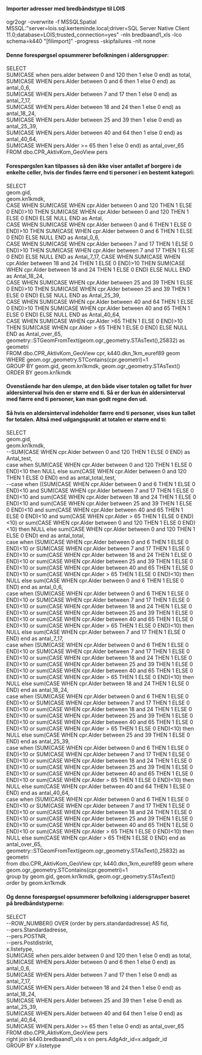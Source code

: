 #### Importer adresser med bredbåndstype til LOIS

ogr2ogr -overwrite -f MSSQLSpatial MSSQL:"server=lois.sql.kerteminde.local;driver=SQL Server Native Client 11.0;database=LOIS;trusted_connection=yes" -nln bredbaand1_xls -lco schema=k440 "[filimport]" -progress -skipfailures -nlt none

#### Denne forespørgsel opsummerer befolkningen i aldersgrupper:
SELECT  
SUM(CASE when pers.alder between 0 and 120 then 1 else 0 end) as total,  
SUM(CASE WHEN pers.Alder between 0 and 6 then 1 else 0 end) as antal_0_6,  
SUM(CASE WHEN pers.Alder between 7 and 17 then 1 else 0 end) as antal_7_17,  
SUM(CASE WHEN pers.Alder between 18 and 24 then 1 else 0 end) as antal_18_24,  
SUM(CASE WHEN pers.Alder between 25 and 39 then 1 else 0 end) as antal_25_39,  
SUM(CASE WHEN pers.Alder between 40 and 64 then 1 else 0 end) as antal_40_64,  
SUM(CASE WHEN pers.Alder >= 65 then 1 else 0 end) as antal_over_65  
FROM dbo.CPR_AktivKom_GeoView pers  

#### Forespørgslen kan tilpasses så den ikke viser antallet af borgere i de enkelte celler, hvis der findes færre end ti personer i en bestemt kategori:
SELECT  
geom.gid,  
geom.kn1kmdk,  
CASE WHEN SUM(CASE WHEN cpr.Alder between 0 and 120 THEN 1 ELSE 0 END)>10 THEN SUM(CASE WHEN cpr.Alder between 0 and 120 THEN 1 ELSE 0 END) ELSE NULL END as Antal,  
CASE WHEN SUM(CASE WHEN cpr.Alder between 0 and 6 THEN 1 ELSE 0 END)>10 THEN SUM(CASE WHEN cpr.Alder between 0 and 6 THEN 1 ELSE 0 END) ELSE NULL END as Antal_0_6,  
CASE WHEN SUM(CASE WHEN cpr.Alder between 7 and 17 THEN 1 ELSE 0 END)>10 THEN SUM(CASE WHEN cpr.Alder between 7 and 17 THEN 1 ELSE 0 END) ELSE NULL END as Antal_7_17,  CASE WHEN SUM(CASE WHEN cpr.Alder between 18 and 24 THEN 1 ELSE 0 END)>10 THEN SUM(CASE WHEN cpr.Alder between 18 and 24 THEN 1 ELSE 0 END) ELSE NULL END as Antal_18_24,  
CASE WHEN SUM(CASE WHEN cpr.Alder between 25 and 39 THEN 1 ELSE 0 END)>10 THEN SUM(CASE WHEN cpr.Alder between 25 and 39 THEN 1 ELSE 0 END) ELSE NULL END as Antal_25_39,  
CASE WHEN SUM(CASE WHEN cpr.Alder between 40 and 64 THEN 1 ELSE 0 END)>10 THEN SUM(CASE WHEN cpr.Alder between 40 and 65 THEN 1 ELSE 0 END) ELSE NULL END as Antal_40_64,  
CASE WHEN SUM(CASE WHEN cpr.Alder >65 THEN 1 ELSE 0 END)>10 THEN SUM(CASE WHEN cpr.Alder > 65 THEN 1 ELSE 0 END) ELSE NULL END as Antal_over_65,  
geometry::STGeomFromText(geom.ogr_geometry.STAsText(),25832) as geometri  
FROM dbo.CPR_AktivKom_GeoView cpr, k440.dkn_1km_euref89 geom WHERE geom.ogr_geometry.STContains(cpr.geometri)=1  
GROUP BY geom.gid, geom.kn1kmdk, geom.ogr_geometry.STAsText()  
ORDER BY geom.kn1kmdk  

#### Ovenstående har den ulempe, at den både viser totalen og tallet for hver aldersinterval hvis den er større end ti. Så er der kun én aldersinterval med færre end ti personer, kan man godt regne den ud. 
#### Så hvis en aldersinterval indeholder færre end ti personer, vises kun tallet for totalen. Altså med udgangspunkt at totalen er større end ti:
SELECT  
geom.gid,  
geom.kn1kmdk,  
--SUM(CASE WHEN cpr.Alder between 0 and 120 THEN 1 ELSE 0 END) as Antal_test,  
case when SUM(CASE WHEN cpr.Alder between 0 and 120 THEN 1 ELSE 0 END)<10 then NULL else sum(CASE WHEN cpr.Alder between 0 and 120 THEN 1 ELSE 0 END) end as antal_total_test,  
--case when ((SUM(CASE WHEN cpr.Alder between 0 and 6 THEN 1 ELSE 0 END)<10 and SUM(CASE WHEN cpr.Alder between 7 and 17 THEN 1 ELSE 0 END)<10 and sum(CASE WHEN cpr.Alder between 18 and 24 THEN 1 ELSE 0 END)<10 and sum(CASE WHEN cpr.Alder between 25 and 39 THEN 1 ELSE 0 END)<10 and sum(CASE WHEN cpr.Alder between 40 and 65 THEN 1 ELSE 0 END)<10 and sum(CASE WHEN cpr.Alder > 65 THEN 1 ELSE 0 END)<10) or sum(CASE WHEN cpr.Alder between 0 and 120 THEN 1 ELSE 0 END)<10) then NULL else sum(CASE WHEN cpr.Alder between 0 and 120 THEN 1 ELSE 0 END) end as antal_total,  
case when (SUM(CASE WHEN cpr.Alder between 0 and 6 THEN 1 ELSE 0 END)<10 or SUM(CASE WHEN cpr.Alder between 7 and 17 THEN 1 ELSE 0 END)<10 or sum(CASE WHEN cpr.Alder between 18 and 24 THEN 1 ELSE 0 END)<10 or sum(CASE WHEN cpr.Alder between 25 and 39 THEN 1 ELSE 0 END)<10 or sum(CASE WHEN cpr.Alder between 40 and 65 THEN 1 ELSE 0 END)<10 or sum(CASE WHEN cpr.Alder > 65 THEN 1 ELSE 0 END)<10) then NULL else sum(CASE WHEN cpr.Alder between 0 and 6 THEN 1 ELSE 0 END) end as antal_0_6,  
case when (SUM(CASE WHEN cpr.Alder between 0 and 6 THEN 1 ELSE 0 END)<10 or SUM(CASE WHEN cpr.Alder between 7 and 17 THEN 1 ELSE 0 END)<10 or sum(CASE WHEN cpr.Alder between 18 and 24 THEN 1 ELSE 0 END)<10 or sum(CASE WHEN cpr.Alder between 25 and 39 THEN 1 ELSE 0 END)<10 or sum(CASE WHEN cpr.Alder between 40 and 65 THEN 1 ELSE 0 END)<10 or sum(CASE WHEN cpr.Alder > 65 THEN 1 ELSE 0 END)<10) then NULL else sum(CASE WHEN cpr.Alder between 7 and 17 THEN 1 ELSE 0 END) end as antal_7_17,  
case when (SUM(CASE WHEN cpr.Alder between 0 and 6 THEN 1 ELSE 0 END)<10 or SUM(CASE WHEN cpr.Alder between 7 and 17 THEN 1 ELSE 0 END)<10 or sum(CASE WHEN cpr.Alder between 18 and 24 THEN 1 ELSE 0 END)<10 or sum(CASE WHEN cpr.Alder between 25 and 39 THEN 1 ELSE 0 END)<10 or sum(CASE WHEN cpr.Alder between 40 and 65 THEN 1 ELSE 0 END)<10 or sum(CASE WHEN cpr.Alder > 65 THEN 1 ELSE 0 END)<10) then NULL else sum(CASE WHEN cpr.Alder between 18 and 24 THEN 1 ELSE 0 END) end as antal_18_24,  
case when (SUM(CASE WHEN cpr.Alder between 0 and 6 THEN 1 ELSE 0 END)<10 or SUM(CASE WHEN cpr.Alder between 7 and 17 THEN 1 ELSE 0 END)<10 or sum(CASE WHEN cpr.Alder between 18 and 24 THEN 1 ELSE 0 END)<10 or sum(CASE WHEN cpr.Alder between 25 and 39 THEN 1 ELSE 0 END)<10 or sum(CASE WHEN cpr.Alder between 40 and 65 THEN 1 ELSE 0 END)<10 or sum(CASE WHEN cpr.Alder > 65 THEN 1 ELSE 0 END)<10) then NULL else sum(CASE WHEN cpr.Alder between 25 and 39 THEN 1 ELSE 0 END) end as antal_25_39,  
case when (SUM(CASE WHEN cpr.Alder between 0 and 6 THEN 1 ELSE 0 END)<10 or SUM(CASE WHEN cpr.Alder between 7 and 17 THEN 1 ELSE 0 END)<10 or sum(CASE WHEN cpr.Alder between 18 and 24 THEN 1 ELSE 0 END)<10 or sum(CASE WHEN cpr.Alder between 25 and 39 THEN 1 ELSE 0 END)<10 or sum(CASE WHEN cpr.Alder between 40 and 65 THEN 1 ELSE 0 END)<10 or sum(CASE WHEN cpr.Alder > 65 THEN 1 ELSE 0 END)<10) then NULL else sum(CASE WHEN cpr.Alder between 40 and 64 THEN 1 ELSE 0 END) end as antal_40_64,  
case when (SUM(CASE WHEN cpr.Alder between 0 and 6 THEN 1 ELSE 0 END)<10 or SUM(CASE WHEN cpr.Alder between 7 and 17 THEN 1 ELSE 0 END)<10 or sum(CASE WHEN cpr.Alder between 18 and 24 THEN 1 ELSE 0 END)<10 or sum(CASE WHEN cpr.Alder between 25 and 39 THEN 1 ELSE 0 END)<10 or sum(CASE WHEN cpr.Alder between 40 and 65 THEN 1 ELSE 0 END)<10 or sum(CASE WHEN cpr.Alder > 65 THEN 1 ELSE 0 END)<10) then NULL else sum(CASE WHEN cpr.Alder > 65 THEN 1 ELSE 0 END) end as antal_over_65,  
geometry::STGeomFromText(geom.ogr_geometry.STAsText(),25832) as geometri  
from dbo.CPR_AktivKom_GeoView cpr, k440.dkn_1km_euref89 geom where geom.ogr_geometry.STContains(cpr.geometri)=1  
group by geom.gid, geom.kn1kmdk, geom.ogr_geometry.STAsText()  
order by geom.kn1kmdk  



#### Og denne forespørgsel opsummerer befolkning i aldersgrupper baseret på bredbåndstyperne: 
SELECT  
--ROW_NUMBER() OVER (order by pers.standardadresse) AS fid,  
--pers.Standardadresse,  
--pers.POSTNR,  
--pers.Postdistrikt,  
x.listetype,  
SUM(CASE when pers.alder between 0 and 120 then 1 else 0 end) as total,  
SUM(CASE WHEN pers.Alder between 0 and 6 then 1 else 0 end) as antal_0_6,  
SUM(CASE WHEN pers.Alder between 7 and 17 then 1 else 0 end) as antal_7_17,  
SUM(CASE WHEN pers.Alder between 18 and 24 then 1 else 0 end) as antal_18_24,  
SUM(CASE WHEN pers.Alder between 25 and 39 then 1 else 0 end) as antal_25_39,  
SUM(CASE WHEN pers.Alder between 40 and 64 then 1 else 0 end) as antal_40_64,  
SUM(CASE WHEN pers.Alder >= 65 then 1 else 0 end) as antal_over_65  
FROM dbo.CPR_AktivKom_GeoView pers   
right join k440.bredbaand1_xls x on pers.AdgAdr_id=x.adgadr_id  
GROUP BY x.listetype  
